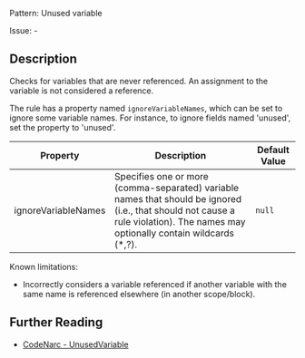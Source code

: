 Pattern: Unused variable

Issue: -

## Description

Checks for variables that are never referenced. An assignment to the variable is not considered a reference.

The rule has a property named `ignoreVariableNames`, which can be set to ignore some variable names. For instance, to ignore fields named 'unused', set the property to 'unused'.

| **Property**        | **Description**                                                                                                                                                                  | **Default Value** |
| --- | --- | --- |
| ignoreVariableNames | Specifies one or more (comma-separated) variable names that should be ignored (i.e., that should not cause a rule violation). The names may optionally contain wildcards (\*,?). | `null`            |

Known limitations:

-   Incorrectly considers a variable referenced if another variable with the same name is referenced elsewhere (in another scope/block).

## Further Reading

* [CodeNarc - UnusedVariable](https://codenarc.github.io/CodeNarc/codenarc-rules-unused.html#unusedvariable-rule)